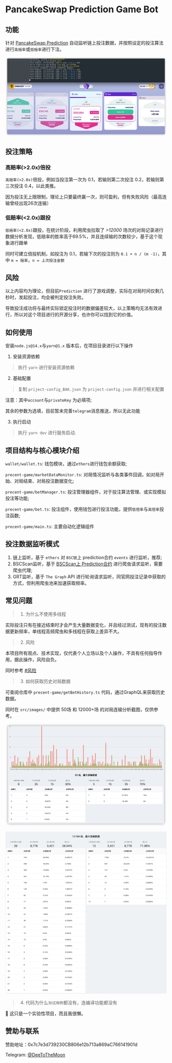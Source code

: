 # PancakeSwap Prediction Game Bot

## 功能

针对 [PancakeSwap Prediction](https://pancakeswap.finance/prediction) 自动监听链上投注数据，并按照设定的投注算法进行`高赔率`或`低赔率`进行下注。

![screen](src/images/screen.png)

## 投注策略

### 高赔率(>2.0x)倍投

`高赔率(>2.0x)`倍投，例如当投注第一次为 0.1，若输则第二次投注 0.2，若输则第三次投注 0.4，以此类推。

因为投注无上限限制，理论上只要最终赢一次，则可盈利，但有失败风险（最高连输曾经出现26次连输）

### 低赔率(<2.0x)跟投

`低赔率(<2.0x)`跟投，在统计阶段，利用爬虫拉取了 *>12000* 场次的对局记录进行数据分析发现，低赔率的胜率高于69.5%，并且连续输的次数较少，基于这个现象进行跟单

同时可建立倍投机制，如投注为 0.1，若输下次的投注则为 `0.1 + n / (m -1)`，其中 `m = 赔率`，`n = 上次投注金额`

## 风险

以上内容均为理论，但目前`Prediction` 进行了游戏调整，实际在对局时间仅剩几秒时，发起投注，均会被判定投注失败。

导致投注成功将与最终实际锁定投注时的数据偏差较大，以上策略均无法有效进行，所以对这个项目进行的开源分享，也许你可以找到它的价值。

## 如何使用

安装`node.js@14.x`与`yarn@1.x` 版本后，在项目目录进行以下操作

1. 安装资源依赖

> 执行 `yarn` 进行安装资源依赖

2. 基础配置

> 复制 `priject-config_BAK.json` 为 `priject-config.json` 并进行相关配置

注意：其中`account`与`privateKey` 为必填项;

其余的参数为选填，目前暂未完善`telegram`消息推送，所以无此功能

3. 执行启动

> 执行 `yarn dev` 进行服务启动.

## 项目结构与核心模块介绍

`wallet/wallet.ts`: 钱包模块，通过`ethers`进行钱包余额获取;

`precent-game/marketDataMonitor.ts`: 对局情况监听与各类事件回调，如对局开始、对局结束、对局投注数据变化;

`precent-game/betManager.ts`: 投注管理器组件，对于投注算法管理、或实现模拟投注等功能;

`precent-game/bet.ts`: 投注组件，使用钱包进行投注功能，提供`低倍率`与`高倍率`投注函数;

`precent-game/main.ts`: 主要自动化逻辑组件

## 投注数据监听模式

1. 链上监听，基于 `ethers` 对 `BSC链`上 prediction合约 `events` 进行监听，推荐;
2. BSCScan监听，基于 [BSCScan上 Prediction合约](https://bscscan.com/address/0x516ffd7d1e0ca40b1879935b2de87cb20fc1124b) 进行爬虫请求监听，需要爬虫代理;
3. GRT监听，基于 `The Graph` API 进行轮询请求监听，同官网投注记录中获取的方式，但利用爬虫池来加速获取频率。

## 常见问题

> 1. 为什么不使用多线程

实际投注只有在接近结束时才会产生大量数据变化，并且经过测试，现有的投注数据更新频率，单线程高频爬虫和多线程在获取上差异不大。

> 2. 风险

本项目所有观点、技术实现，仅代表个人立场以及个人操作，不具有任何指导作用，据此操作，风险自负。

同时参考 [#风险](#风险)

> 3. 如何获取历史对局数据

可查阅仓库中 `precent-game/getBetHistory.ts` 代码，通过GraphQL来获取历史数据。

同时在 `src/images/` 中提供 50场 和 12000+场 的对局连输分析截图，仅供参考。

![50场](src/images/history-50.png)

![12000+场](src/images/history.png)

> 4. 代码为什么`测试用例`都没有，连编译功能都没有

🙂 这只是一个实验性项目，而且我很懒。

## 赞助与联系

赞助地址：0x7c7e3d739230CB806e12b713a869aC766141901d

Telegram: [@DeeToTheMoon](https://t.me/DeeToTheMoon)